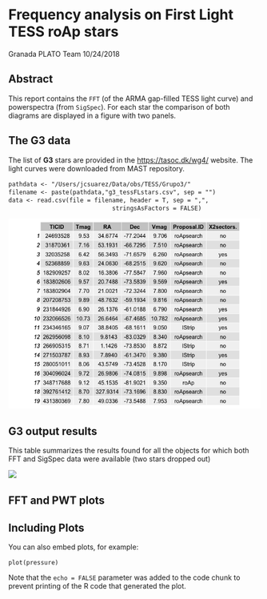 Frequency analysis on First Light TESS roAp stars 
================
Granada PLATO Team
10/24/2018


## Abstract

This report contains the `FFT` (of the ARMA gap-filled TESS light curve) and 
powerspectra (from `SigSpec`).
For each star the comparison of both diagrams are displayed in a figure with 
two panels.

## The G3 data

The list of **G3** stars are provided in the <https://tasoc.dk/wg4/> website. 
The light curves were downloaded from MAST repository.


```{r g3 data}
pathdata <- "/Users/jcsuarez/Data/obs/TESS/Grupo3/"
filename <- paste(pathdata,"g3_tessFLstars.csv", sep = "")
data <- read.csv(file = filename, header = T, sep = ",", 
                             stringsAsFactors = FALSE)
```

![](FiguresG3/g3data_ini.png)


## G3 output results

This table summarizes the results found for all the objects for which both FFT and SigSpec
data were available (two stars dropped out)

![](FiguresG3/g3results.png)

## FFT and PWT plots 




## Including Plots

You can also embed plots, for example:

```{r pressure, echo=FALSE}
plot(pressure)
```

Note that the `echo = FALSE` parameter was added to the code chunk to prevent printing of the R code that generated the plot.

